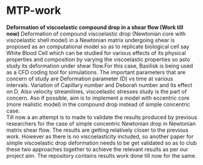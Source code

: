 # MTP-work
**Deformation of viscoelastic compound drop in a shear flow (Work till now)**
Deformation of compound viscoelastic drop (Newtonian core with viscoelastic shell model) in a Newtonian matrix undergoing shear is proposed as an computational model so as to replicate biological cell say White Blood Cell which can be studied for various effects of its physical properties and composition by varying the viscoelastic properties so asto study its deformation under shear flow.For this case, Basilisk is being used as a CFD coding tool for simulations. The important parameters that are concern of study are Deformation parameter (D) vs time at various intervals. Variation of Capillary number and Deborah number and its effect on D. Also velocity streamlines, viscoelastic stresses study is the part of concern. Aso if possible, aim is to implement a model with eccentric core (more realistic model) in the compound drop instead of simple concentric case.  
  Till now a an attempt is to made to validate the results produced by previous researchers for the case of simple concentric Newtonian drop in Newtonian matrix shear flow. The results are getting relatively closer to the previous work. However as there is no viscoelasticity included, so another paper for simple viscoelastic drop deformation needs to be get validated so as to club these two approaches together to achieve the relevant results as per our project aim. The repository contains results work done till now for the same. 
